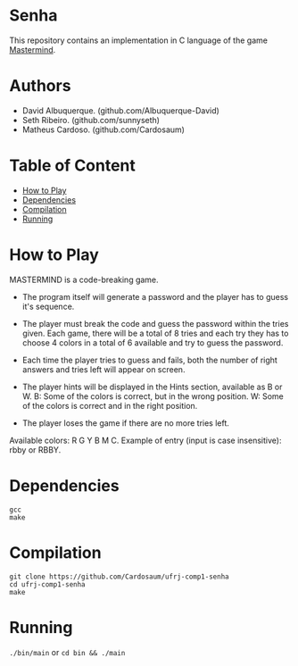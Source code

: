 # Senha

This repository contains an implementation in C language of the game [Mastermind](https://pt.wikihow.com/Jogar-Senha).

# Authors

- David Albuquerque. (github.com/Albuquerque-David)
- Seth Ribeiro. (github.com/sunnyseth)
- Matheus Cardoso. (github.com/Cardosaum)

# Table of Content

- [How to Play](#how-to-play)
- [Dependencies](#dependencies)
- [Compilation](#compilation)
- [Running](#running)

# How to Play

MASTERMIND is a code-breaking game.
- The program itself will generate a password and the player has to guess it's sequence.
- The player must break the code and guess the password within the tries given. Each game,
        there will be a total of 8 tries and each try they has to choose 4 colors in a total of 6
        available and try to guess the password.
            
- Each time the player tries to guess and fails, both the number of right answers and tries
        left will appear on screen.

- The player hints will be displayed in the Hints section, available as B or W.
B: Some of the colors is correct, but in the wrong position.
W: Some of the colors is correct and in the right position.
            
- The player loses the game if there are no more tries left.
    
Available colors: R G Y B M C.
Example of entry (input is case insensitive): rbby or RBBY.

# Dependencies
```
gcc
make
```

# Compilation
```
git clone https://github.com/Cardosaum/ufrj-comp1-senha
cd ufrj-comp1-senha
make
```

# Running

`./bin/main` or `cd bin && ./main`

